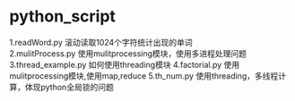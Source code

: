 # python_script
1.readWord.py 滚动读取1024个字符统计出现的单词  
2.mulitProcess.py 使用mulitprocessing模块，使用多进程处理问题
3.thread_example.py 如何使用threading模块
4.factorial.py 使用mulitprocessing模块,使用map,reduce
5.th_num.py 使用threading，多线程计算，体现python全局锁的问题
